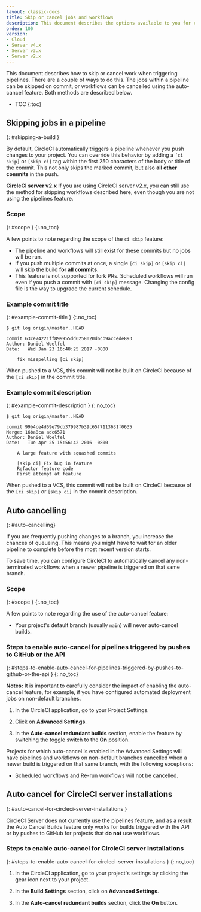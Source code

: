 ```yaml
---
layout: classic-docs
title: Skip or cancel jobs and workflows
description: This document describes the options available to you for controlling when work is automatically carried out on your project, by skipping jobs or auto-cancelling workflows.
order: 100
version:
- Cloud
- Server v4.x
- Server v3.x
- Server v2.x
---
```


This document describes how to skip or cancel work when triggering pipelines. There are a couple of ways to do this. The jobs within a pipeline can be skipped on commit, or workflows can be cancelled using the auto-cancel feature. Both methods are described below.

* TOC
{:toc}

## Skipping jobs in a pipeline
{: #skipping-a-build }

By default, CircleCI automatically triggers a pipeline whenever you push changes to your project. You can override this behavior by adding a `[ci skip]` or `[skip ci]` tag within the first 250 characters of the body or title of the commit. This not only skips the marked commit, but also **all other commits** in the push.

**CircleCI server v2.x**
If you are using CircleCI server v2.x, you can still use the method for skipping workflows described here, even though you are not using the pipelines feature.

### Scope
{: #scope }
{:.no_toc}

A few points to note regarding the scope of the `ci skip` feature:

* The pipeline and workflows will still exist for these commits but no jobs will be run.
* If you push multiple commits at once, a single `[ci skip]` or `[skip ci]` will skip the build **for all commits**.
* This feature is not supported for fork PRs. Scheduled workflows will run even if you push a commit with `[ci skip]` message. Changing the config file is the way to upgrade the current schedule.

### Example commit title
{: #example-commit-title }
{:.no_toc}

```shell
$ git log origin/master..HEAD

commit 63ce74221ff899955dd6258020d6cb9accede893
Author: Daniel Woelfel
Date:   Wed Jan 23 16:48:25 2017 -0800

    fix misspelling [ci skip]
```

When pushed to a VCS, this commit will not be built on CircleCI because of the `[ci skip]` in the commit title.

### Example commit description
{: #example-commit-description }
{:.no_toc}

```shell
$ git log origin/master..HEAD

commit 99b4ce4d59e79cb379987b39c65f7113631f0635
Merge: 16ba8ca adc6571
Author: Daniel Woelfel
Date:   Tue Apr 25 15:56:42 2016 -0800

    A large feature with squashed commits

    [skip ci] Fix bug in feature
    Refactor feature code
    First attempt at feature
```

When pushed to a VCS, this commit will not be built on CircleCI because of the `[ci skip]` or `[skip ci]` in the commit description.

## Auto cancelling
{: #auto-cancelling}

If you are frequently pushing changes to a branch, you increase the chances of queueing. This means you might have to wait for an older pipeline to complete before the most recent version starts.

To save time, you can configure CircleCI to automatically cancel any non-terminated workflows when a newer pipeline is triggered on that same branch.

### Scope
{: #scope }
{:.no_toc}

A few points to note regarding the use of the auto-cancel feature:

* Your project's default branch (usually `main`) will never auto-cancel builds.

### Steps to enable auto-cancel for pipelines triggered by pushes to GitHub or the API
{: #steps-to-enable-auto-cancel-for-pipelines-triggered-by-pushes-to-github-or-the-api }
{:.no_toc}

**Notes:** It is important to carefully consider the impact of enabling the auto-cancel feature, for example, if you have configured automated deployment jobs on non-default branches.

1. In the CircleCI application, go to your Project Settings.

2. Click on **Advanced Settings**.

3. In the **Auto-cancel redundant builds** section, enable the feature by switching the toggle switch to the **On** position.

Projects for which auto-cancel is enabled in the Advanced Settings will have pipelines and workflows on non-default branches cancelled when a newer build is triggered on that same branch, with the following exceptions:
- Scheduled workflows and Re-run workflows will not be cancelled.

## Auto cancel for CircleCI server installations
{: #auto-cancel-for-circleci-server-installations }

CircleCI Server does not currently use the pipelines feature, and as a result the Auto Cancel Builds feature only works for builds triggered with the API or by pushes to GitHub for projects that **do not** use workflows.

### Steps to enable auto-cancel for CircleCI server installations
{: #steps-to-enable-auto-cancel-for-circleci-server-installations }
{:.no_toc}

1. In the CircleCI application, go to your project's settings by clicking the gear icon next to your project.

2. In the **Build Settings** section, click on **Advanced Settings**.

3. In the **Auto-cancel redundant builds** section, click the **On** button.
